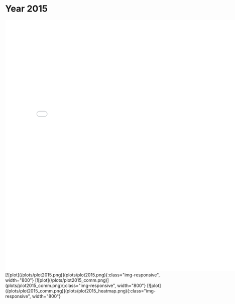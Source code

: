 # Year 2015
<embed type="text/html" src="plots/plot2015_750.html" width="800" height="800">
[![plot](/plots/plot2015.png)](plots/plot2015.png){:class="img-responsive", width="800"}
[![plot](/plots/plot2015_comm.png)](plots/plot2015_comm.png){:class="img-responsive", width="800"}
[![plot](/plots/plot2015_comm.png)](plots/plot2015_heatmap.png){:class="img-responsive", width="800"}
